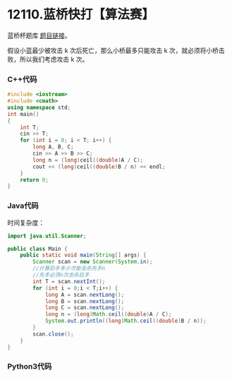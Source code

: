 # 12110.蓝桥快打【算法赛】

蓝桥杯题库 [题目链接](https://www.lanqiao.cn/problems/12110/learning/)。

假设小蓝最少被攻击 k 次后死亡，那么小桥最多只能攻击 k 次，就必须将小桥击败，所以我们考虑攻击 k 次。

### C++代码

```c++
#include <iostream>
#include <cmath>
using namespace std;
int main()
{
    int T;
    cin >> T;
    for (int i = 0; i < T; i++) {
        long A, B, C;
        cin >> A >> B >> C;
        long n = (long)ceil((double)A / C);
        cout << (long)ceil((double)B / n) << endl;
    }
    return 0;
}
```

### Java代码
时间复杂度：
```Java
import java.util.Scanner;

public class Main {
    public static void main(String[] args) {
        Scanner scan = new Scanner(System.in);
        //计算后手多少次能击杀先手n
        //先手必须n次击杀后手
        int T = scan.nextInt();
        for (int i = 0;i < T;i++) {
            long A = scan.nextLong();
            long B = scan.nextLong();
            long C = scan.nextLong();
            long n = (long)Math.ceil((double)A / C);
            System.out.println((long)Math.ceil((double)B / n));
        }
        scan.close();
    }
}
```

### Python3代码